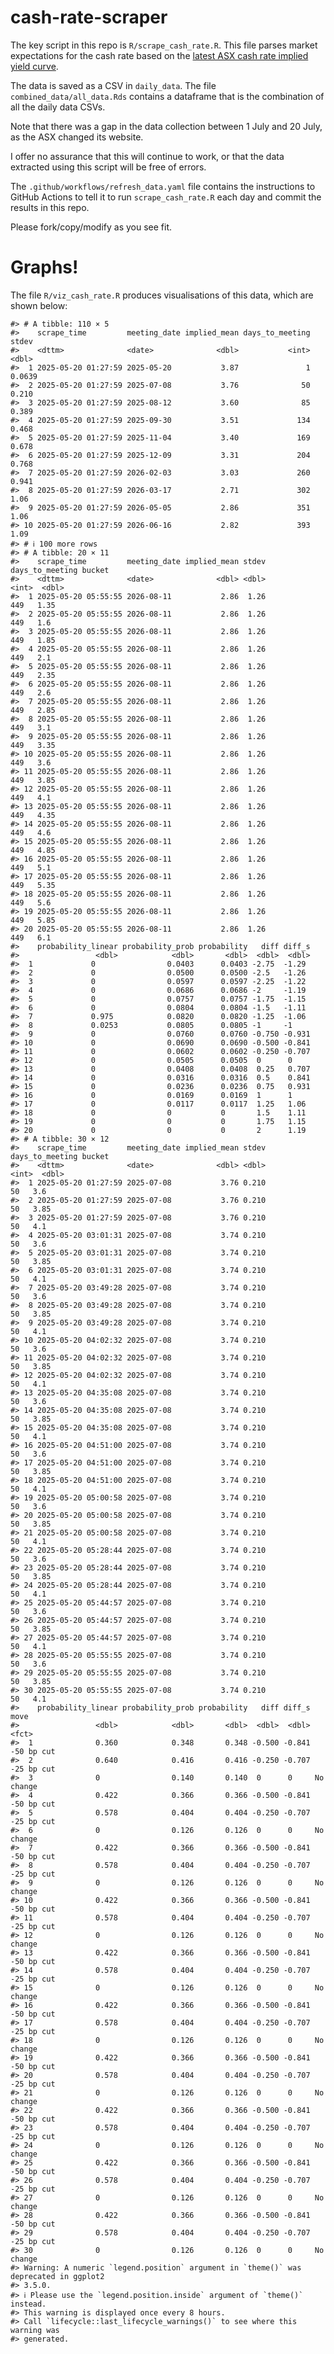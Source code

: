 
<!-- README.md is generated from README.Rmd. Please edit that file -->

# cash-rate-scraper

The key script in this repo is `R/scrape_cash_rate.R`. This file parses
market expectations for the cash rate based on the [latest ASX cash rate
implied yield
curve](https://www.asx.com.au/markets/trade-our-derivatives-market/futures-market/rba-rate-tracker).

The data is saved as a CSV in `daily_data`. The file
`combined_data/all_data.Rds` contains a dataframe that is the
combination of all the daily data CSVs.

Note that there was a gap in the data collection between 1 July and 20
July, as the ASX changed its website.

I offer no assurance that this will continue to work, or that the data
extracted using this script will be free of errors.

The `.github/workflows/refresh_data.yaml` file contains the instructions
to GitHub Actions to tell it to run `scrape_cash_rate.R` each day and
commit the results in this repo.

Please fork/copy/modify as you see fit.

# Graphs!

The file `R/viz_cash_rate.R` produces visualisations of this data, which
are shown below:

    #> # A tibble: 110 × 5
    #>    scrape_time         meeting_date implied_mean days_to_meeting  stdev
    #>    <dttm>              <date>              <dbl>           <int>  <dbl>
    #>  1 2025-05-20 01:27:59 2025-05-20           3.87               1 0.0639
    #>  2 2025-05-20 01:27:59 2025-07-08           3.76              50 0.210 
    #>  3 2025-05-20 01:27:59 2025-08-12           3.60              85 0.389 
    #>  4 2025-05-20 01:27:59 2025-09-30           3.51             134 0.468 
    #>  5 2025-05-20 01:27:59 2025-11-04           3.40             169 0.678 
    #>  6 2025-05-20 01:27:59 2025-12-09           3.31             204 0.768 
    #>  7 2025-05-20 01:27:59 2026-02-03           3.03             260 0.941 
    #>  8 2025-05-20 01:27:59 2026-03-17           2.71             302 1.06  
    #>  9 2025-05-20 01:27:59 2026-05-05           2.86             351 1.06  
    #> 10 2025-05-20 01:27:59 2026-06-16           2.82             393 1.09  
    #> # ℹ 100 more rows
    #> # A tibble: 20 × 11
    #>    scrape_time         meeting_date implied_mean stdev days_to_meeting bucket
    #>    <dttm>              <date>              <dbl> <dbl>           <int>  <dbl>
    #>  1 2025-05-20 05:55:55 2026-08-11           2.86  1.26             449   1.35
    #>  2 2025-05-20 05:55:55 2026-08-11           2.86  1.26             449   1.6 
    #>  3 2025-05-20 05:55:55 2026-08-11           2.86  1.26             449   1.85
    #>  4 2025-05-20 05:55:55 2026-08-11           2.86  1.26             449   2.1 
    #>  5 2025-05-20 05:55:55 2026-08-11           2.86  1.26             449   2.35
    #>  6 2025-05-20 05:55:55 2026-08-11           2.86  1.26             449   2.6 
    #>  7 2025-05-20 05:55:55 2026-08-11           2.86  1.26             449   2.85
    #>  8 2025-05-20 05:55:55 2026-08-11           2.86  1.26             449   3.1 
    #>  9 2025-05-20 05:55:55 2026-08-11           2.86  1.26             449   3.35
    #> 10 2025-05-20 05:55:55 2026-08-11           2.86  1.26             449   3.6 
    #> 11 2025-05-20 05:55:55 2026-08-11           2.86  1.26             449   3.85
    #> 12 2025-05-20 05:55:55 2026-08-11           2.86  1.26             449   4.1 
    #> 13 2025-05-20 05:55:55 2026-08-11           2.86  1.26             449   4.35
    #> 14 2025-05-20 05:55:55 2026-08-11           2.86  1.26             449   4.6 
    #> 15 2025-05-20 05:55:55 2026-08-11           2.86  1.26             449   4.85
    #> 16 2025-05-20 05:55:55 2026-08-11           2.86  1.26             449   5.1 
    #> 17 2025-05-20 05:55:55 2026-08-11           2.86  1.26             449   5.35
    #> 18 2025-05-20 05:55:55 2026-08-11           2.86  1.26             449   5.6 
    #> 19 2025-05-20 05:55:55 2026-08-11           2.86  1.26             449   5.85
    #> 20 2025-05-20 05:55:55 2026-08-11           2.86  1.26             449   6.1 
    #>    probability_linear probability_prob probability   diff diff_s
    #>                 <dbl>            <dbl>       <dbl>  <dbl>  <dbl>
    #>  1             0                0.0403      0.0403 -2.75  -1.29 
    #>  2             0                0.0500      0.0500 -2.5   -1.26 
    #>  3             0                0.0597      0.0597 -2.25  -1.22 
    #>  4             0                0.0686      0.0686 -2     -1.19 
    #>  5             0                0.0757      0.0757 -1.75  -1.15 
    #>  6             0                0.0804      0.0804 -1.5   -1.11 
    #>  7             0.975            0.0820      0.0820 -1.25  -1.06 
    #>  8             0.0253           0.0805      0.0805 -1     -1    
    #>  9             0                0.0760      0.0760 -0.750 -0.931
    #> 10             0                0.0690      0.0690 -0.500 -0.841
    #> 11             0                0.0602      0.0602 -0.250 -0.707
    #> 12             0                0.0505      0.0505  0      0    
    #> 13             0                0.0408      0.0408  0.25   0.707
    #> 14             0                0.0316      0.0316  0.5    0.841
    #> 15             0                0.0236      0.0236  0.75   0.931
    #> 16             0                0.0169      0.0169  1      1    
    #> 17             0                0.0117      0.0117  1.25   1.06 
    #> 18             0                0           0       1.5    1.11 
    #> 19             0                0           0       1.75   1.15 
    #> 20             0                0           0       2      1.19
    #> # A tibble: 30 × 12
    #>    scrape_time         meeting_date implied_mean stdev days_to_meeting bucket
    #>    <dttm>              <date>              <dbl> <dbl>           <int>  <dbl>
    #>  1 2025-05-20 01:27:59 2025-07-08           3.76 0.210              50   3.6 
    #>  2 2025-05-20 01:27:59 2025-07-08           3.76 0.210              50   3.85
    #>  3 2025-05-20 01:27:59 2025-07-08           3.76 0.210              50   4.1 
    #>  4 2025-05-20 03:01:31 2025-07-08           3.74 0.210              50   3.6 
    #>  5 2025-05-20 03:01:31 2025-07-08           3.74 0.210              50   3.85
    #>  6 2025-05-20 03:01:31 2025-07-08           3.74 0.210              50   4.1 
    #>  7 2025-05-20 03:49:28 2025-07-08           3.74 0.210              50   3.6 
    #>  8 2025-05-20 03:49:28 2025-07-08           3.74 0.210              50   3.85
    #>  9 2025-05-20 03:49:28 2025-07-08           3.74 0.210              50   4.1 
    #> 10 2025-05-20 04:02:32 2025-07-08           3.74 0.210              50   3.6 
    #> 11 2025-05-20 04:02:32 2025-07-08           3.74 0.210              50   3.85
    #> 12 2025-05-20 04:02:32 2025-07-08           3.74 0.210              50   4.1 
    #> 13 2025-05-20 04:35:08 2025-07-08           3.74 0.210              50   3.6 
    #> 14 2025-05-20 04:35:08 2025-07-08           3.74 0.210              50   3.85
    #> 15 2025-05-20 04:35:08 2025-07-08           3.74 0.210              50   4.1 
    #> 16 2025-05-20 04:51:00 2025-07-08           3.74 0.210              50   3.6 
    #> 17 2025-05-20 04:51:00 2025-07-08           3.74 0.210              50   3.85
    #> 18 2025-05-20 04:51:00 2025-07-08           3.74 0.210              50   4.1 
    #> 19 2025-05-20 05:00:58 2025-07-08           3.74 0.210              50   3.6 
    #> 20 2025-05-20 05:00:58 2025-07-08           3.74 0.210              50   3.85
    #> 21 2025-05-20 05:00:58 2025-07-08           3.74 0.210              50   4.1 
    #> 22 2025-05-20 05:28:44 2025-07-08           3.74 0.210              50   3.6 
    #> 23 2025-05-20 05:28:44 2025-07-08           3.74 0.210              50   3.85
    #> 24 2025-05-20 05:28:44 2025-07-08           3.74 0.210              50   4.1 
    #> 25 2025-05-20 05:44:57 2025-07-08           3.74 0.210              50   3.6 
    #> 26 2025-05-20 05:44:57 2025-07-08           3.74 0.210              50   3.85
    #> 27 2025-05-20 05:44:57 2025-07-08           3.74 0.210              50   4.1 
    #> 28 2025-05-20 05:55:55 2025-07-08           3.74 0.210              50   3.6 
    #> 29 2025-05-20 05:55:55 2025-07-08           3.74 0.210              50   3.85
    #> 30 2025-05-20 05:55:55 2025-07-08           3.74 0.210              50   4.1 
    #>    probability_linear probability_prob probability   diff diff_s move      
    #>                 <dbl>            <dbl>       <dbl>  <dbl>  <dbl> <fct>     
    #>  1              0.360            0.348       0.348 -0.500 -0.841 -50 bp cut
    #>  2              0.640            0.416       0.416 -0.250 -0.707 -25 bp cut
    #>  3              0                0.140       0.140  0      0     No change 
    #>  4              0.422            0.366       0.366 -0.500 -0.841 -50 bp cut
    #>  5              0.578            0.404       0.404 -0.250 -0.707 -25 bp cut
    #>  6              0                0.126       0.126  0      0     No change 
    #>  7              0.422            0.366       0.366 -0.500 -0.841 -50 bp cut
    #>  8              0.578            0.404       0.404 -0.250 -0.707 -25 bp cut
    #>  9              0                0.126       0.126  0      0     No change 
    #> 10              0.422            0.366       0.366 -0.500 -0.841 -50 bp cut
    #> 11              0.578            0.404       0.404 -0.250 -0.707 -25 bp cut
    #> 12              0                0.126       0.126  0      0     No change 
    #> 13              0.422            0.366       0.366 -0.500 -0.841 -50 bp cut
    #> 14              0.578            0.404       0.404 -0.250 -0.707 -25 bp cut
    #> 15              0                0.126       0.126  0      0     No change 
    #> 16              0.422            0.366       0.366 -0.500 -0.841 -50 bp cut
    #> 17              0.578            0.404       0.404 -0.250 -0.707 -25 bp cut
    #> 18              0                0.126       0.126  0      0     No change 
    #> 19              0.422            0.366       0.366 -0.500 -0.841 -50 bp cut
    #> 20              0.578            0.404       0.404 -0.250 -0.707 -25 bp cut
    #> 21              0                0.126       0.126  0      0     No change 
    #> 22              0.422            0.366       0.366 -0.500 -0.841 -50 bp cut
    #> 23              0.578            0.404       0.404 -0.250 -0.707 -25 bp cut
    #> 24              0                0.126       0.126  0      0     No change 
    #> 25              0.422            0.366       0.366 -0.500 -0.841 -50 bp cut
    #> 26              0.578            0.404       0.404 -0.250 -0.707 -25 bp cut
    #> 27              0                0.126       0.126  0      0     No change 
    #> 28              0.422            0.366       0.366 -0.500 -0.841 -50 bp cut
    #> 29              0.578            0.404       0.404 -0.250 -0.707 -25 bp cut
    #> 30              0                0.126       0.126  0      0     No change
    #> Warning: A numeric `legend.position` argument in `theme()` was deprecated in ggplot2
    #> 3.5.0.
    #> ℹ Please use the `legend.position.inside` argument of `theme()` instead.
    #> This warning is displayed once every 8 hours.
    #> Call `lifecycle::last_lifecycle_warnings()` to see where this warning was
    #> generated.
